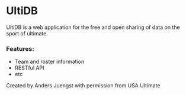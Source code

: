 # UltiDB

UltiDB is a web application for the free and open sharing of data on the sport of ultimate.

### Features:

- Team and roster information
- RESTful API
- etc


Created by Anders Juengst with permission from USA Ultimate
